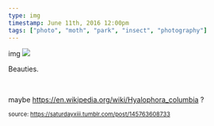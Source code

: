 ```yaml
---
type: img
timestamp: June 11th, 2016 12:00pm
tags: ["photo", "moth", "park", "insect", "photography"]
---
```

img
<img src="https://saturdayxiii.github.io/media/145763608733.jpg"/>
                                                                                          
Beauties.

<br/>

maybe <a href="https://en.wikipedia.org/wiki/Hyalophora_columbia" target="_blank">https://en.wikipedia.org/wiki/Hyalophora_columbia</a> ?
 
                                    
                
                
                
                
                                
<small>source: https://saturdayxiii.tumblr.com/post/145763608733</small>